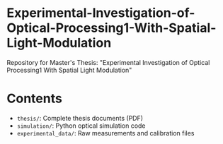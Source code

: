 # Experimental-Investigation-of-Optical-Processing1-With-Spatial-Light-Modulation
Repository for Master's Thesis: "Experimental Investigation of Optical Processing1 With Spatial Light Modulation"

# Contents
- `thesis/`: Complete thesis documents (PDF)
- `simulation/`: Python optical simulation code
- `experimental_data/`: Raw measurements and calibration files

